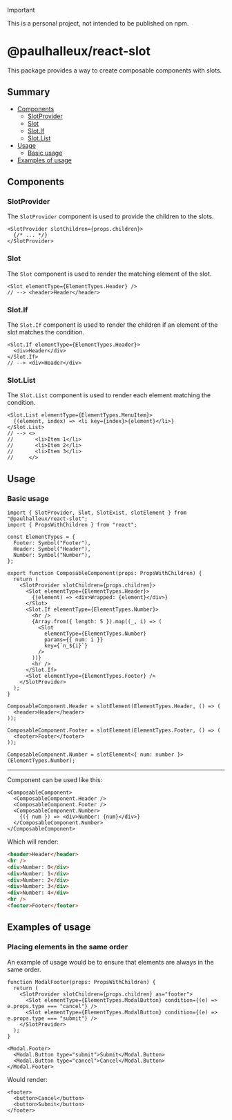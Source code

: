 > [!IMPORTANT]
> This is a personal project, not intended to be published on npm.

# @paulhalleux/react-slot

This package provides a way to create composable components with slots.

## Summary

- [Components](#components)
  - [SlotProvider](#slotprovider)
  - [Slot](#slot)
  - [Slot.If](#slotif)
  - [Slot.List](#slotlist)
- [Usage](#usage)
  - [Basic usage](#basic-usage)
- [Examples of usage](#examples-of-usage)

## Components

### SlotProvider

The `SlotProvider` component is used to provide the children to the slots.

```tsx
<SlotProvider slotChildren={props.children}>
  {/* ... */}
</SlotProvider>
```

### Slot

The `Slot` component is used to render the matching element of the slot.

```tsx
<Slot elementType={ElementTypes.Header} />
// --> <header>Header</header>
```

### Slot.If

The `Slot.If` component is used to render the children if an element of the slot matches the condition.

```tsx
<Slot.If elementType={ElementTypes.Header}>
  <div>Header</div>
</Slot.If>
// --> <div>Header</div>
```

### Slot.List

The `Slot.List` component is used to render each element matching the condition.

```tsx
<Slot.List elementType={ElementTypes.MenuItem}>
  {(element, index) => <li key={index}>{element}</li>}
</Slot.List>
// --> <>
//       <li>Item 1</li>
//       <li>Item 2</li>
//       <li>Item 3</li>
//     </>
```

## Usage

### Basic usage

```tsx
import { SlotProvider, Slot, SlotExist, slotElement } from "@paulhalleux/react-slot";
import { PropsWithChildren } from "react";

const ElementTypes = {
  Footer: Symbol("Footer"),
  Header: Symbol("Header"),
  Number: Symbol("Number"),
};

export function ComposableComponent(props: PropsWithChildren) {
  return (
    <SlotProvider slotChildren={props.children}>
      <Slot elementType={ElementTypes.Header}>
        {(element) => <div>Wrapped: {element}</div>}
      </Slot>
      <Slot.If elementType={ElementTypes.Number}>
        <hr />
        {Array.from({ length: 5 }).map((_, i) => (
          <Slot
            elementType={ElementTypes.Number}
            params={{ num: i }}
            key={`n_${i}`}
          />
        ))}
        <hr />
      </Slot.If>
      <Slot elementType={ElementTypes.Footer} />
    </SlotProvider>
  );
}

ComposableComponent.Header = slotElement(ElementTypes.Header, () => (
  <header>Header</header>
));

ComposableComponent.Footer = slotElement(ElementTypes.Footer, () => (
  <footer>Footer</footer>
));

ComposableComponent.Number = slotElement<{ num: number }>(ElementTypes.Number);
```

---

Component can be used like this:

```tsx
<ComposableComponent>
  <ComposableComponent.Header />
  <ComposableComponent.Footer />
  <ComposableComponent.Number>
    {({ num }) => <div>Number: {num}</div>}
  </ComposableComponent.Number>
</ComposableComponent>
```

Which will render:

```html
<header>Header</header>
<hr />
<div>Number: 0</div>
<div>Number: 1</div>
<div>Number: 2</div>
<div>Number: 3</div>
<div>Number: 4</div>
<hr />
<footer>Footer</footer>
```

## Examples of usage

### Placing elements in the same order

An example of usage would be to ensure that elements are always in the same order.

```tsx
function ModalFooter(props: PropsWithChildren) {
  return (
    <SlotProvider slotChildren={props.children} as="footer">
      <Slot elementType={ElementTypes.ModalButton} condition={(e) => e.props.type === "cancel"} />
      <Slot elementType={ElementTypes.ModalButton} condition={(e) => e.props.type === "submit"} />
    </SlotProvider>
  );
}
```


```tsx
<Modal.Footer>
  <Modal.Button type="submit">Submit</Modal.Button>
  <Modal.Button type="cancel">Cancel</Modal.Button>
</Modal.Footer>
```

Would render:

```tsx
<footer>
  <button>Cancel</button>
  <button>Submit</button>
</footer>
```